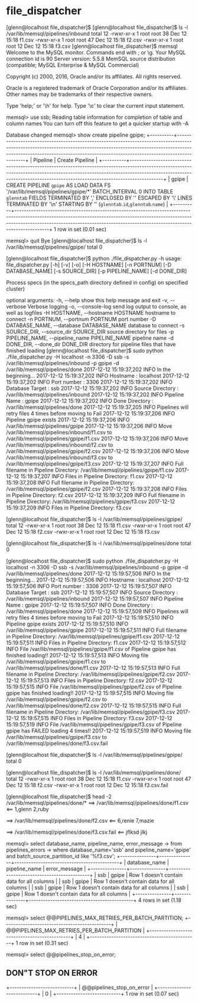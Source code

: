 # file_dispatcher

[glenn@localhost file_dispatcher]$
[glenn@localhost file_dispatcher]$ ls -l /var/lib/memsql/pipelines/inbound
total 12
-rwxr-xr-x 1 root root 38 Dec 12 15:18 f1.csv
-rwxr-xr-x 1 root root 47 Dec 12 15:18 f2.csv
-rwxr-xr-x 1 root root 12 Dec 12 15:18 f3.csv
[glenn@localhost file_dispatcher]$ memsql
Welcome to the MySQL monitor.  Commands end with ; or \g.
Your MySQL connection id is 90
Server version: 5.5.8 MemSQL source distribution (compatible; MySQL Enterprise & MySQL Commercial)

Copyright (c) 2000, 2016, Oracle and/or its affiliates. All rights reserved.

Oracle is a registered trademark of Oracle Corporation and/or its
affiliates. Other names may be trademarks of their respective
owners.

Type 'help;' or '\h' for help. Type '\c' to clear the current input statement.

memsql> use ssb;
Reading table information for completion of table and column names
You can turn off this feature to get a quicker startup with -A

Database changed
memsql> show create pipeline gpipe;
+----------+--------------------------------------------------------------------------------------------------------------------------------------------------------------------------------------------------------------------------------------------------------+
| Pipeline | Create Pipeline                                                                                                                                                                                                                                        |
+----------+--------------------------------------------------------------------------------------------------------------------------------------------------------------------------------------------------------------------------------------------------------+
| gpipe    | CREATE PIPELINE `gpipe`
AS LOAD DATA FS '/var/lib/memsql/pipelines/gpipe/*'
BATCH_INTERVAL 0
INTO TABLE `glenntab`
FIELDS TERMINATED BY ',' ENCLOSED BY '' ESCAPED BY '\\'
LINES TERMINATED BY '\n' STARTING BY ''
(`glenntab`.`id`,`glenntab`.`name`) |
+----------+--------------------------------------------------------------------------------------------------------------------------------------------------------------------------------------------------------------------------------------------------------+
1 row in set (0.01 sec)

memsql> quit
Bye
[glenn@localhost file_dispatcher]$ ls -l /var/lib/memsql/pipelines/gpipe/
total 0

[glenn@localhost file_dispatcher]$ python ./file_dispatcher.py -h
usage: file_dispatcher.py [-h] [-v] [-o] [-H HOSTNAME] [-n PORTNUM]
                          [-D DATABASE_NAME] [-s SOURCE_DIR]
                          [-p PIPELINE_NAME] [-d DONE_DIR]

Process specs (in the specs_path directory defined in config) on specified
cluster)

optional arguments:
  -h, --help            show this help message and exit
  -v, --verbose         Verbose logging
  -o, --console-log     send log output to console, as well as logfiles
  -H HOSTNAME, --hostname HOSTNAME
                        hostname to connect
  -n PORTNUM, --portnum PORTNUM
                        port number
  -D DATABASE_NAME, --database DATABASE_NAME
                        database to connect
  -s SOURCE_DIR, --source_dir SOURCE_DIR
                        source directory for files
  -p PIPELINE_NAME, --pipeline_name PIPELINE_NAME
                        pipeline name
  -d DONE_DIR, --done_dir DONE_DIR
                        directory for pipeline files that have finished
                        loading
[glenn@localhost file_dispatcher]$ sudo python ./file_dispatcher.py -H localhost -n 3306 -D ssb -s /var/lib/memsql/pipelines/inbound -p gpipe -d /var/lib/memsql/pipelines/done
2017-12-12 15:19:37,202 INFO In the beginning...
2017-12-12 15:19:37,202 INFO Hostname : localhost
2017-12-12 15:19:37,202 INFO Port number : 3306
2017-12-12 15:19:37,202 INFO Database Target : ssb
2017-12-12 15:19:37,202 INFO Source Directory : /var/lib/memsql/pipelines/inbound
2017-12-12 15:19:37,202 INFO Pipeline Name : gpipe
2017-12-12 15:19:37,202 INFO Done Directory : /var/lib/memsql/pipelines/done
2017-12-12 15:19:37,205 INFO Pipelines will retry files 4 times before moving to Fail
2017-12-12 15:19:37,206 INFO Pipeline gpipe exists
2017-12-12 15:19:37,206 INFO /var/lib/memsql/pipelines/gpipe
2017-12-12 15:19:37,206 INFO Move /var/lib/memsql/pipelines/inbound/f1.csv to /var/lib/memsql/pipelines/gpipe/f1.csv
2017-12-12 15:19:37,206 INFO Move /var/lib/memsql/pipelines/inbound/f2.csv to /var/lib/memsql/pipelines/gpipe/f2.csv
2017-12-12 15:19:37,206 INFO Move /var/lib/memsql/pipelines/inbound/f3.csv to /var/lib/memsql/pipelines/gpipe/f3.csv
2017-12-12 15:19:37,207 INFO Full filename in Pipeline Directory: /var/lib/memsql/pipelines/gpipe/f1.csv
2017-12-12 15:19:37,207 INFO Files in Pipeline Directory: f1.csv
2017-12-12 15:19:37,208 INFO Full filename in Pipeline Directory: /var/lib/memsql/pipelines/gpipe/f2.csv
2017-12-12 15:19:37,208 INFO Files in Pipeline Directory: f2.csv
2017-12-12 15:19:37,209 INFO Full filename in Pipeline Directory: /var/lib/memsql/pipelines/gpipe/f3.csv
2017-12-12 15:19:37,209 INFO Files in Pipeline Directory: f3.csv

[glenn@localhost file_dispatcher]$ ls -l /var/lib/memsql/pipelines/gpipe/
total 12
-rwxr-xr-x 1 root root 38 Dec 12 15:18 f1.csv
-rwxr-xr-x 1 root root 47 Dec 12 15:18 f2.csv
-rwxr-xr-x 1 root root 12 Dec 12 15:18 f3.csv

[glenn@localhost file_dispatcher]$ ls -l /var/lib/memsql/pipelines/done
total 0


[glenn@localhost file_dispatcher]$ sudo python ./file_dispatcher.py -H localhost -n 3306 -D ssb -s /var/lib/memsql/pipelines/inbound -p gpipe -d /var/lib/memsql/pipelines/done
2017-12-12 15:19:57,506 INFO In the beginning...
2017-12-12 15:19:57,506 INFO Hostname : localhost
2017-12-12 15:19:57,506 INFO Port number : 3306
2017-12-12 15:19:57,507 INFO Database Target : ssb
2017-12-12 15:19:57,507 INFO Source Directory : /var/lib/memsql/pipelines/inbound
2017-12-12 15:19:57,507 INFO Pipeline Name : gpipe
2017-12-12 15:19:57,507 INFO Done Directory : /var/lib/memsql/pipelines/done
2017-12-12 15:19:57,509 INFO Pipelines will retry files 4 times before moving to Fail
2017-12-12 15:19:57,510 INFO Pipeline gpipe exists
2017-12-12 15:19:57,510 INFO /var/lib/memsql/pipelines/gpipe
2017-12-12 15:19:57,511 INFO Full filename in Pipeline Directory: /var/lib/memsql/pipelines/gpipe/f1.csv
2017-12-12 15:19:57,511 INFO Files in Pipeline Directory: f1.csv
2017-12-12 15:19:57,512 INFO File /var/lib/memsql/pipelines/gpipe/f1.csv of Pipeline gpipe has finished loading!!
2017-12-12 15:19:57,513 INFO Moving file /var/lib/memsql/pipelines/gpipe/f1.csv to /var/lib/memsql/pipelines/done/f1.csv
2017-12-12 15:19:57,513 INFO Full filename in Pipeline Directory: /var/lib/memsql/pipelines/gpipe/f2.csv
2017-12-12 15:19:57,513 INFO Files in Pipeline Directory: f2.csv
2017-12-12 15:19:57,515 INFO File /var/lib/memsql/pipelines/gpipe/f2.csv of Pipeline gpipe has finished loading!!
2017-12-12 15:19:57,515 INFO Moving file /var/lib/memsql/pipelines/gpipe/f2.csv to /var/lib/memsql/pipelines/done/f2.csv
2017-12-12 15:19:57,515 INFO Full filename in Pipeline Directory: /var/lib/memsql/pipelines/gpipe/f3.csv
2017-12-12 15:19:57,515 INFO Files in Pipeline Directory: f3.csv
2017-12-12 15:19:57,519 INFO File /var/lib/memsql/pipelines/gpipe/f3.csv of Pipeline gpipe has FAILED loading 4 times!!
2017-12-12 15:19:57,519 INFO Moving file /var/lib/memsql/pipelines/gpipe/f3.csv to /var/lib/memsql/pipelines/done/f3.csv.fail

[glenn@localhost file_dispatcher]$ ls -l /var/lib/memsql/pipelines/gpipe/
total 0

[glenn@localhost file_dispatcher]$ ls -l /var/lib/memsql/pipelines/done/
total 12
-rwxr-xr-x 1 root root 38 Dec 12 15:18 f1.csv
-rwxr-xr-x 1 root root 47 Dec 12 15:18 f2.csv
-rwxr-xr-x 1 root root 12 Dec 12 15:18 f3.csv.fail

[glenn@localhost file_dispatcher]$ head -2 /var/lib/memsql/pipelines/done/*
==> /var/lib/memsql/pipelines/done/f1.csv <==
1,glenn
2,ruby

==> /var/lib/memsql/pipelines/done/f2.csv <==
6,renie
7,mazie

==> /var/lib/memsql/pipelines/done/f3.csv.fail <==
jflksd
jlkj


memsql> select database_name, pipeline_name, error_message
    -> from pipelines_errors
    -> where database_name='ssb' and pipeline_name='gpipe' and batch_source_partition_id like '%f3.csv';
+---------------+---------------+--------------------------------------------+
| database_name | pipeline_name | error_message                              |
+---------------+---------------+--------------------------------------------+
| ssb           | gpipe         | Row 1 doesn't contain data for all columns |
| ssb           | gpipe         | Row 1 doesn't contain data for all columns |
| ssb           | gpipe         | Row 1 doesn't contain data for all columns |
| ssb           | gpipe         | Row 1 doesn't contain data for all columns |
+---------------+---------------+--------------------------------------------+
4 rows in set (1.18 sec)

memsql> select @@PIPELINES_MAX_RETRIES_PER_BATCH_PARTITION;
+---------------------------------------------+
| @@PIPELINES_MAX_RETRIES_PER_BATCH_PARTITION |
+---------------------------------------------+
|                                           4 |
+---------------------------------------------+
1 row in set (0.31 sec)

memsql> select @@pipelines_stop_on_error;

## DON"T STOP ON ERROR
+---------------------------+
| @@pipelines_stop_on_error |
+---------------------------+
|                         0 |
+---------------------------+
1 row in set (0.07 sec)
